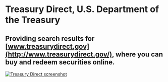 # Treasury Direct, U.S. Department of the Treasury

## Providing search results for [www.treasurydirect.gov](http://www.treasurydirect.gov/), where you can buy and redeem securities online.

[![Treasury Direct screenshot](http://f22818b4dfc10241d8a3-f1564c64756a8cfee25b6b19953b1d23.r31.cf2.rackcdn.com/customers-trdirect.png "Treasury Direct Screenshot")](http://search.usa.gov/search?query=savings+bonds&btnG.x=0&btnG.y=0&btnG=Search&utf8=%E2%9C%93&affiliate=treasurydirect&m=true)
